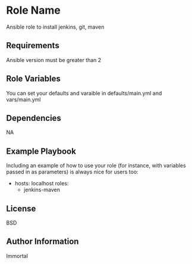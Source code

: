 Role Name
=========

Ansible role to install jenkins, git, maven

Requirements
------------

Ansible version must be greater than 2

Role Variables
--------------

You can set your defaults and varaible in defaults/main.yml and vars/main.yml

Dependencies
------------

NA

Example Playbook
----------------

Including an example of how to use your role (for instance, with variables passed in as parameters) is always nice for users too:

 - hosts: localhost
    roles:
      - jenkins-maven
 

License
-------

BSD

Author Information
------------------

Immortal
